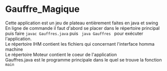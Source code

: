 # Gauffre_Magique
Cette application est un jeu de plateau entièrement faites en java et swing <br>
En ligne de commande il faut d'abord se placer dans le répertoire principal puis faire <code>javac Gauffres.java</code> puis  <code> java Gauffres </code> pour exécuter l'application.<br>
Le répertoire IHM contient les fichiers qui concernant l'interface homma machine <br>
Le répertoire Moteur contient le coeur de l'application <br>
Gauffres.java est le programme principale dans le quel se trouve la fonction <code>main</code>

